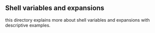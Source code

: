 ## Shell variables and expansions

this directory explains more about shell variables and expansions with descriptive examples.
